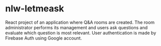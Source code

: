 # nlw-letmeask

React project of an application where Q&A rooms are created.
The room administrator performs its management and users ask questions and evaluate which question is most relevant.
User authentication is made by Firebase Auth using Google account.
